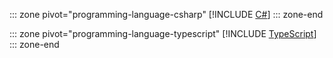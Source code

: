 <!-- markdownlint-disable MD041 -->

::: zone pivot="programming-language-csharp"
[!INCLUDE [C#](./04-Create-Teams-Meeting-CS.md)]
::: zone-end

::: zone pivot="programming-language-typescript"
[!INCLUDE [TypeScript](./04-Create-Teams-Meeting-TS.md)]
::: zone-end



